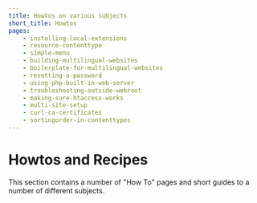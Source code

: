 ```yaml
---
title: Howtos on various subjects
short_title: Howtos
pages:
    - installing-local-extensions
    - resource-contenttype
    - simple-menu
    - building-multilingual-websites
    - boilerplate-for-multilingual-websites
    - resetting-a-password
    - using-php-built-in-web-server
    - troubleshooting-outside-webroot
    - making-sure-htaccess-works
    - multi-site-setup
    - curl-ca-certificates
    - sortingorder-in-contenttypes
---
```

Howtos and Recipes
===================

This section contains a number of "How To" pages and short guides to a number
of different subjects.

